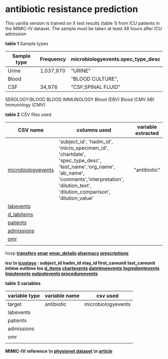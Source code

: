 # antibiotic resistance prediction
This vanilla version is trained on X test results (table 1) from ICU patients in the MIMIC-IV dataset.
The sample must be taken at least 48 hours after ICU admission

**table 1**
Sample types

|Sample type|Frequency|microbiologyevents.spec_type_desc|
|---|---|---|
|Urine|1,037,970|"URINE"|
|Blood|   |"BLOOD CULTURE",|
|CSF|34,976|"CSF;SPINAL FLUID"|

SEROLOGY/BLOOD
BLOOD
IMMUNOLOGY
Blood (EBV)
Blood (CMV AB)
Immunology (CMV)

**table 2**
CSV files used

|CSV name|columns used|variable extracted|
|---|---|---|
|[microbiologyevents](https://mimic.mit.edu/docs/iv/modules/hosp/microbiologyevents)|'subject_id', 'hadm_id', 'micro_specimen_id', 'chartdate', 'spec_type_desc', 'test_name','org_name', 'ab_name', 'comments','interpretation', 'dilution_text', 'dilution_comparison', 'dilution_value'|"antibiotic"|
|[labevents](https://mimic.mit.edu/docs/iv/modules/hosp/labevents)|||
|[d_labitems](https://mimic.mit.edu/docs/iv/modules/hosp/d_labitems)|||
|[patients](https://mimic.mit.edu/docs/iv/modules/hosp/patients)|||
|[admissions](https://mimic.mit.edu/docs/iv/modules/hosp/admissions)|||
|[omr](https://mimic.mit.edu/docs/iv/modules/hosp/omr)|||
||||

hosp <b>
[transfers](https://mimic.mit.edu/docs/iv/modules/hosp/omr)
[emar](https://mimic.mit.edu/docs/iv/modules/hosp/omr)
[emar_details](https://mimic.mit.edu/docs/iv/modules/hosp/omr)
[pharmacy](https://mimic.mit.edu/docs/iv/modules/hosp/omr)
[prescriptions](https://mimic.mit.edu/docs/iv/modules/hosp/omr)

icu \n
[icustays](https://mimic.mit.edu/docs/iv/modules/icu/icustays) : subject_id hadm_id stay_id first_careunit last_careunit intime outtime los
[d_items](https://mimic.mit.edu/docs/iv/modules/icu/d_items)
[chartevents](https://mimic.mit.edu/docs/iv/modules/icu/chartevents)
[datetimeevents](https://mimic.mit.edu/docs/iv/modules/icu/datetimeevents)
[Ingredientevents](https://mimic.mit.edu/docs/iv/modules/icu/Ingredientevents)
[Inputevents](https://mimic.mit.edu/docs/iv/modules/icu/Inputevents)
[outputevents](https://mimic.mit.edu/docs/iv/modules/icu/outputevents)
[procedureevents](https://mimic.mit.edu/docs/iv/modules/icu/procedureevents)

**table 3**
variables

|variable type|variable name|csv used|
|---|---|---|
|target|antibiotic|microbiologyevents|
|labevents|||
|patients|||
|admissions|||
|omr|||
||||


**MIMIC-IV reference**
\n
[physionet dataset](https://physionet.org/content/mimiciv/2.2/) \n
[article](https://www.nature.com/articles/s41597-022-01899-x)

